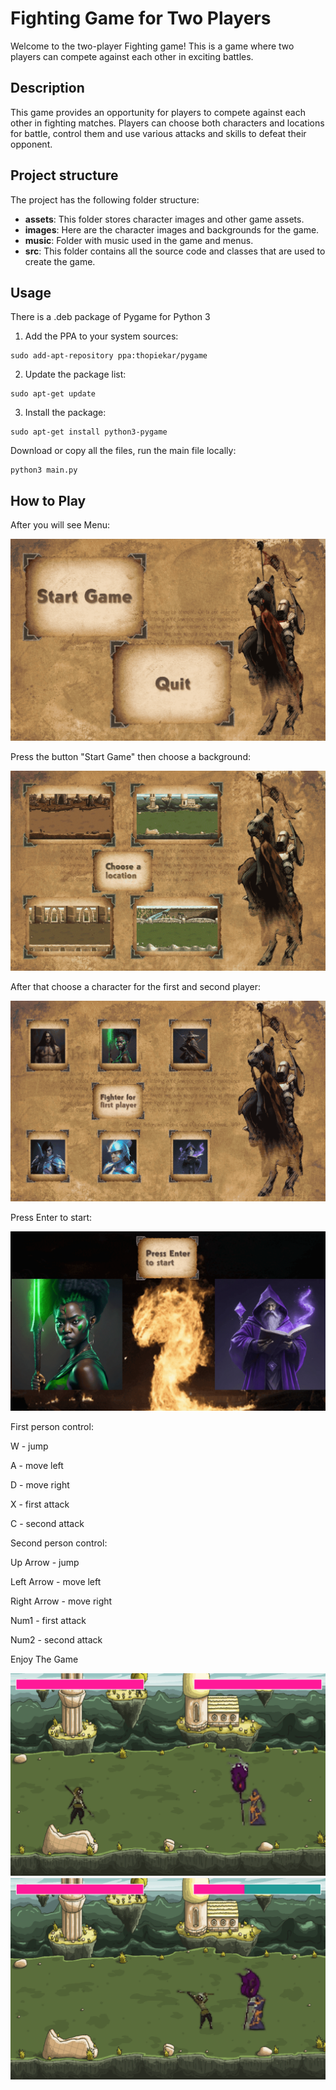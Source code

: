 # Fighting Game for Two Players

Welcome to the two-player Fighting game! This is a game where two players can compete against each other in exciting battles.

## Description

This game provides an opportunity for players to compete against each other in fighting matches. Players can choose both characters and locations for battle, control them and use various attacks and skills to defeat their opponent.

## Project structure

The project has the following folder structure:

- **assets**: This folder stores character images and other game assets.
- **images**: Here are the character images and backgrounds for the game.
- **music**: Folder with music used in the game and menus.
- **src**: This folder contains all the source code and classes that are used to create the game.
  
## Usage

There is a .deb package of Pygame for Python 3

1. Add the PPA to your system sources:
```
sudo add-apt-repository ppa:thopiekar/pygame
```
2. Update the package list:
```
sudo apt-get update
```
3. Install the package:
```
sudo apt-get install python3-pygame
``` 


Download or copy all the files, run the main file locally:
```
python3 main.py
```

## How to Play

After you will see Menu:

![Menu](https://github.com/myryota/py-project/blob/dev/docs/1%20(3)%20(1).png)

Press the button "Start Game" then choose a background:

![Menu](https://github.com/myryota/py-project/blob/dev/docs/2.png)

After that choose a character for the first and second player:

![Menu](https://github.com/myryota/py-project/blob/dev/docs/3.png)

Press Enter to start:

![Menu](https://github.com/myryota/py-project/blob/dev/docs/5.png)

First person сontrol:


W - jump

A - move left

D - move right

X - first attack

C - second attack

Second person сontrol:


Up Arrow - jump

Left Arrow - move left

Right Arrow - move right

Num1 - first attack

Num2 - second attack


Enjoy The Game

![Menu](https://github.com/myryota/py-project/blob/dev/docs/6.png)
![Menu](https://github.com/myryota/py-project/blob/dev/docs/7.png)






